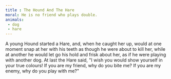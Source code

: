 ```yaml
---
title : The Hound And The Hare
moral: He is no friend who plays double.
animals:
 - dog
 - hare
---
```


A young Hound started a Hare, and, when he caught her up, would at one moment snap at her with his teeth as though he were about to kill her, while at another he would let go his hold and frisk about her, as if he were playing with another dog. At last the Hare said, "I wish you would show yourself in your true colours! If you are my friend, why do you bite me? If you are my enemy, why do you play with me?"
